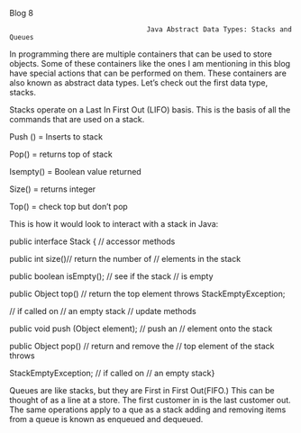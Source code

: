 Blog 8 

                                      Java Abstract Data Types: Stacks and Queues
In programming there are multiple containers that can be used to store objects. Some of these containers like the ones I am mentioning in this blog have special actions that can be performed on them. These containers are also known as abstract data types. Let’s check out the first data type, stacks.

Stacks operate on a Last In First Out (LIFO) basis. This is the basis of all the commands that are used on a stack.

Push () =  Inserts to stack

Pop() = returns top of stack

Isempty() = Boolean value returned

Size() = returns integer

Top() = check top but don’t pop

This is how it would look to interact with a stack in Java:

public interface Stack { // accessor methods

public int size()// return the number of // elements in the stack

public boolean isEmpty(); // see if the stack // is empty

public Object top() // return the top element throws StackEmptyException; 

// if called on // an empty stack // update methods 

public void push (Object element); // push an // element onto the stack

public Object pop() // return and remove the // top element of the stack throws

StackEmptyException; // if called on // an empty stack}

Queues are like stacks, but they are First in First Out(FIFO.) This can be thought of as a line at a store. The first customer in is the last customer out. The same operations apply to a que as a stack adding and removing items from a queue is known as enqueued and dequeued. 
